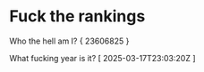 # Fuck the rankings

Who the hell am I?
{ 23606825 }

What fucking year is it?
[ 2025-03-17T23:03:20Z ]
